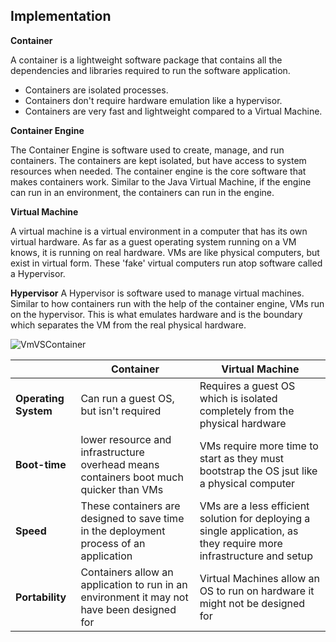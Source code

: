 ## Implementation

**Container**

A container is a lightweight software package that contains all the dependencies and libraries required to run the software application.
- Containers are isolated processes.
- Containers don't require hardware emulation like a hypervisor.
- Containers are very fast and lightweight compared to a Virtual Machine.

**Container Engine**

The Container Engine is software used to create, manage, and run containers. The containers are kept isolated, but have access to system resources when needed. The container engine is the core software that makes containers work. Similar to the Java Virtual Machine, if the engine can run in an environment, the containers can run in the engine.


**Virtual Machine**

A virtual machine is a virtual environment in a computer that has its own virtual hardware. As far as a guest operating system running on a VM knows, it is running on real hardware. VMs are like physical computers, but exist in virtual form. These 'fake' virtual computers run atop software called a Hypervisor.

**Hypervisor**
A Hypervisor is software used to manage virtual machines. Similar to how containers run with the help of the container engine, VMs run on the hypervisor. This is what emulates hardware and is the boundary which separates the VM from the real physical hardware.


![VmVSContainer](images/VmVSContainer.PNG)

|        | **Container** | **Virtual Machine** |
|---|---|---|
| **Operating System** | Can run a guest OS, but isn't required | Requires a guest OS which is isolated completely from the physical hardware |
| **Boot-time** | lower resource and infrastructure overhead means containers boot much quicker than VMs  | VMs require more time to start as they must bootstrap the OS jsut like a physical computer  |
| **Speed** | These containers are designed to save time in the deployment process of an application | VMs are a less efficient solution for deploying a single application, as they require more infrastructure and setup |
| **Portability** | Containers allow an application to run in an environment it may not have been designed for | Virtual Machines allow an OS to run on hardware it might not be designed for |

